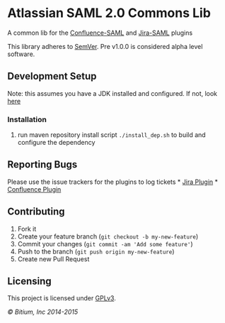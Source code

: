 # Atlassian SAML 2.0 Commons Lib

A common lib for the [Confluence-SAML](https://github.com/bitium/confluence-saml-plugin) and [Jira-SAML](https://github.com/bitium/jira-saml-plugin) plugins

This library adheres to [SemVer](http://semver.org). Pre v1.0.0 is considered alpha level software.

## Development Setup

Note: this assumes you have a JDK installed and configured. If not, look [here](https://developer.atlassian.com/display/DOCS/Set+up+the+SDK+Prerequisites+for+Linux+or+Mac)


### Installation

  1. run maven repository install script ```./install_dep.sh``` to build and configure the dependency
  
## Reporting Bugs
  Please use the issue trackers for the plugins to log tickets
    * [Jira Plugin](https://github.com/bitium/jira-saml-plugin/issues)
    * [Confluence Plugin](https://github.com/bitium/confluence-saml-plugin/issues) 

## Contributing

  1. Fork it
  2. Create your feature branch (`git checkout -b my-new-feature`)
  3. Commit your changes (`git commit -am 'Add some feature'`)
  4. Push to the branch (`git push origin my-new-feature`)
  5. Create new Pull Request

## Licensing
  This project is licensed under [GPLv3](LICENSE).


_&copy; Bitium, Inc 2014-2015_